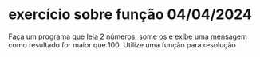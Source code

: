 # exercício sobre função 04/04/2024

Faça um programa que leia 2 números, some os e exibe uma mensagem como resultado for maior que 100. Utilize uma função para resolução
